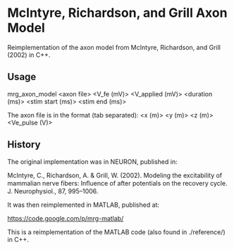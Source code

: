 # McIntyre, Richardson, and Grill Axon Model

Reimplementation of the axon model from McIntyre, Richardson, and Grill (2002) in C++.


## Usage

mrg_axon_model &lt;axon file&gt; &lt;V_fe (mV)&gt; &lt;V_applied (mV)&gt; &lt;duration (ms)&gt; &lt;stim start (ms)&gt; &lt;stim end (ms)&gt;

The axon file is in the format (tab separated): &lt;x (m)&gt; &lt;y (m)&gt; &lt;z (m)&gt; &lt;Ve_pulse (V)&gt;


## History

The original implementation was in NEURON, published in:

McIntyre, C., Richardson, A. & Grill, W. (2002). Modeling the excitability of mammalian nerve ﬁbers: Inﬂuence of after potentials on the recovery cycle. J. Neurophysiol., 87, 995–1006.

It was then reimplemented in MATLAB, published at:

https://code.google.com/p/mrg-matlab/

This is a reimplementation of the MATLAB code (also found in ./reference/) in C++.
